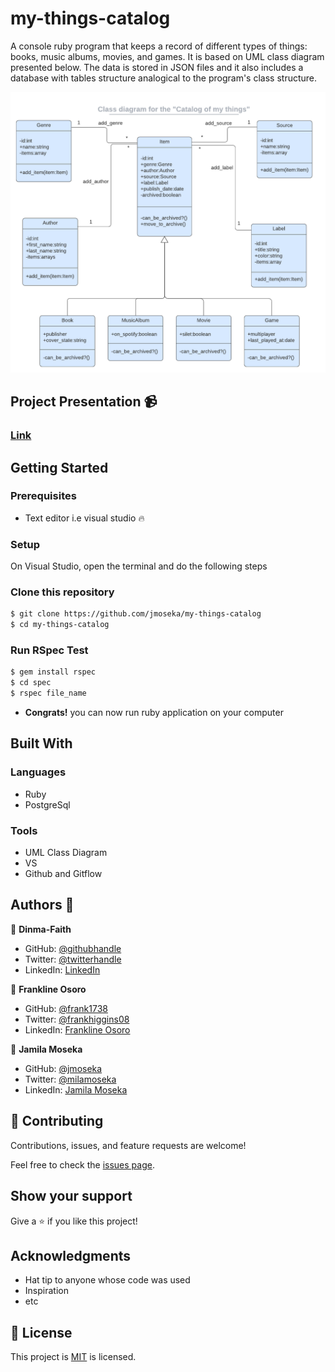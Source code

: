 # my-things-catalog

 A console ruby program that keeps a record of different types of things: books, music albums, movies, and games. It is based on UML class diagram presented below. The data is stored in JSON files and it also includes a database with tables structure analogical to the program's class structure.

 <img src="./catalog_of_my_things.png" alt="screenshot" />

  ## Project Presentation 📹

### [Link](https://drive.google.com/file/d/119aaxdnq_QkQUHF0K31wz3fQB6Ekiw41/view?usp=sharing)

## Getting Started

### Prerequisites

- Text editor i.e visual studio 🔥

### Setup
On Visual Studio, open the terminal and do the following steps

### Clone this repository

```bash
$ git clone https://github.com/jmoseka/my-things-catalog
$ cd my-things-catalog
```

### Run RSpec Test

```bash
$ gem install rspec
$ cd spec
$ rspec file_name
```

- **Congrats!** you can now run ruby application on your computer


## Built With
### Languages
- Ruby
- PostgreSql

### Tools
- UML Class Diagram
- VS
- Github and Gitflow

## Authors 👤 

👤 **Dinma-Faith**

- GitHub: [@githubhandle](https://github.com/Dinma-Faith)
- Twitter: [@twitterhandle](https://twitter.com/phayte_p)
- LinkedIn: [LinkedIn](https://linkedin.com/in/chidinma-faith)

👤 **Frankline Osoro**

- GitHub: [@frank1738](https://github.com/frank1738)
- Twitter: [@frankhiggins08](https://twitter.com/frankhiggins08)
- LinkedIn: [Frankline Osoro](http://www.linkedin.com/in/frankline-osoro-b526ba18b)

👤 **Jamila Moseka**

- GitHub: [@jmoseka](https://github.com/jmoseka)
- Twitter: [@milamoseka](https://twitter.com/milamoseka)
- LinkedIn: [Jamila Moseka](https://linkedin.com/in/jamila-moseka)


## 🤝 Contributing

Contributions, issues, and feature requests are welcome!

Feel free to check the [issues page](../../issues/).

## Show your support

Give a ⭐️ if you like this project!

## Acknowledgments

- Hat tip to anyone whose code was used
- Inspiration
- etc

## 📝 License

This project is [MIT](https://github.com/jmoseka/my-things-catalog/LICENSE) is licensed.
